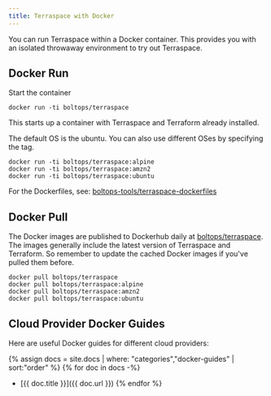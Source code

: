 ```yaml
---
title: Terraspace with Docker
---
```


You can run Terraspace within a Docker container. This provides you with an isolated throwaway environment to try out Terraspace.

## Docker Run

Start the container

    docker run -ti boltops/terraspace

This starts up a container with Terraspace and Terraform already installed.

The default OS is the ubuntu. You can also use different OSes by specifying the tag.

    docker run -ti boltops/terraspace:alpine
    docker run -ti boltops/terraspace:amzn2
    docker run -ti boltops/terraspace:ubuntu

For the Dockerfiles, see: [boltops-tools/terraspace-dockerfiles](https://github.com/boltops-tools/terraspace-dockerfiles)

## Docker Pull

The Docker images are published to Dockerhub daily at [boltops/terraspace](https://hub.docker.com/r/boltops/terraspace). The images generally include the latest version of Terraspace and Terraform. So remember to update the cached Docker images if you've pulled them before.

    docker pull boltops/terraspace
    docker pull boltops/terraspace:alpine
    docker pull boltops/terraspace:amzn2
    docker pull boltops/terraspace:ubuntu

## Cloud Provider Docker Guides

Here are useful Docker guides for different cloud providers:

{% assign docs = site.docs | where: "categories","docker-guides" | sort:"order" %}
{% for doc in docs -%}
* [{{ doc.title }}]({{ doc.url }})
{% endfor %}

